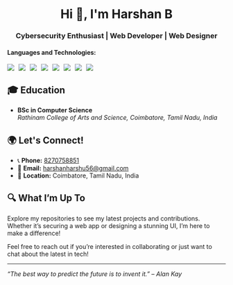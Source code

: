 <h1 align="center">Hi 👋, I'm Harshan B</h1>
<h3 align="center">Cybersecurity Enthusiast | Web Developer | Web Designer</h3>

#### Languages and Technologies:
<div style="display: flex; flex-wrap: wrap;">
    <img src="https://img.shields.io/badge/html5-%23E34F26.svg?style=for-the-badge&logo=html5&logoColor=white" style="margin-right: 10px">
    <img src="https://img.shields.io/badge/css3-%231572B6.svg?style=for-the-badge&logo=css3&logoColor=white" style="margin-right: 10px">
    <img src="https://img.shields.io/badge/javascript-%23323330.svg?style=for-the-badge&logo=javascript&logoColor=%23F7DF1E" style="margin-right: 10px">
    <img src="https://img.shields.io/badge/bootstrap-%23563D7C.svg?style=for-the-badge&logo=bootstrap&logoColor=white" style="margin-right: 10px">
    <img src="https://img.shields.io/badge/metasploit-%23E04A4A.svg?style=for-the-badge&logo=metasploit&logoColor=white" style="margin-right: 10px">
    <img src="https://img.shields.io/badge/vapt-%23FF6F00.svg?style=for-the-badge&logo=vapt&logoColor=white" style="margin-right: 10px">
    <img src="https://img.shields.io/badge/bug%20bounty-%233B9A57.svg?style=for-the-badge&logo=bugbounty&logoColor=white" style="margin-right: 10px">
    <img src="https://img.shields.io/badge/python-%233B8EFC.svg?style=for-the-badge&logo=python&logoColor=white" style="margin-right: 10px">
</div>

## 🎓 Education
- **BSc in Computer Science**  
  *Rathinam College of Arts and Science, Coimbatore, Tamil Nadu, India*

## 🌍 Let's Connect!
- 📞 **Phone:** [8270758851](tel:8270758851)
- 📧 **Email:** [harshanharshu56@gmail.com](mailto:harshanharshu56@gmail.com)
- 📍 **Location:** Coimbatore, Tamil Nadu, India

## 🔍 What I’m Up To
Explore my repositories to see my latest projects and contributions. Whether it’s securing a web app or designing a stunning UI, I’m here to make a difference!

Feel free to reach out if you’re interested in collaborating or just want to chat about the latest in tech!

---

*“The best way to predict the future is to invent it.” – Alan Kay*
